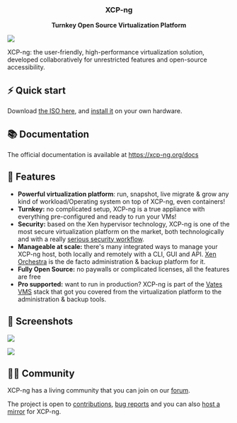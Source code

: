 <h3 align="center"><b>XCP-ng</b></h3>
<p align="center"><b>Turnkey Open Source Virtualization Platform</b></p>

![](https://repository-images.githubusercontent.com/115137464/d31efd36-b148-4d9b-a2a3-fea9663fedf7)

XCP-ng: the user-friendly, high-performance virtualization solution, developed collaboratively for unrestricted features and open-source accessibility.

## ⚡️ Quick start

Download [the ISO here](https://mirrors.xcp-ng.org/isos/8.2/xcp-ng-8.2.1.iso?https=1), and [install it](https://xcp-ng.org/#easy-to-install) on your own hardware.

## 📚 Documentation

The official documentation is available at https://xcp-ng.org/docs

## 🚀 Features

- **Powerful virtualization platform**: run, snapshot, live migrate & grow any kind of workload/Operating system on top of XCP-ng, even containers!
- **Turnkey:** no complicated setup, XCP-ng is a true appliance with everything pre-configured and ready to run your VMs!
- **Security:** based on the Xen hypervisor technology, XCP-ng is one of the most secure virtualization platform on the market, both technologically and with a really [serious security workflow](https://xcp-ng.org/docs/security.html).
- **Manageable at scale:** there's many integrated ways to manage your XCP-ng host, both locally and remotely with a CLI, GUI and API. [Xen Orchestra](https://vates.tech/xen-orchestra/) is the de facto administration & backup platform for it.
- **Fully Open Source:** no paywalls or complicated licenses, all the features are free
- **Pro supported:** want to run in production? XCP-ng is part of the [Vates VMS](https://vates.tech/) stack that got you covered from the virtualization platform to the administration & backup tools.

## 📸 Screenshots

![](https://vates.tech/assets/img/misc/XOLite_Pool_dashboard_mockup_dashes_light_2.png.avif)

![](https://xen-orchestra.com/blog/content/images/size/w1600/2023/05/Desktop---Pool-dashboard---Default.png)

## 🧑‍🚀 Community

XCP-ng has a living community that you can join on our [forum](https://xcp-ng.org/forum/). 

The project is open to [contributions](https://github.com/xcp-ng/xcp/wiki/Development-process-tour), [bug reports](https://github.com/xcp-ng/xcp/wiki/How-to-report-bugs) and you can also [host a mirror](https://github.com/xcp-ng/xcp/wiki/Mirrors) for XCP-ng.
